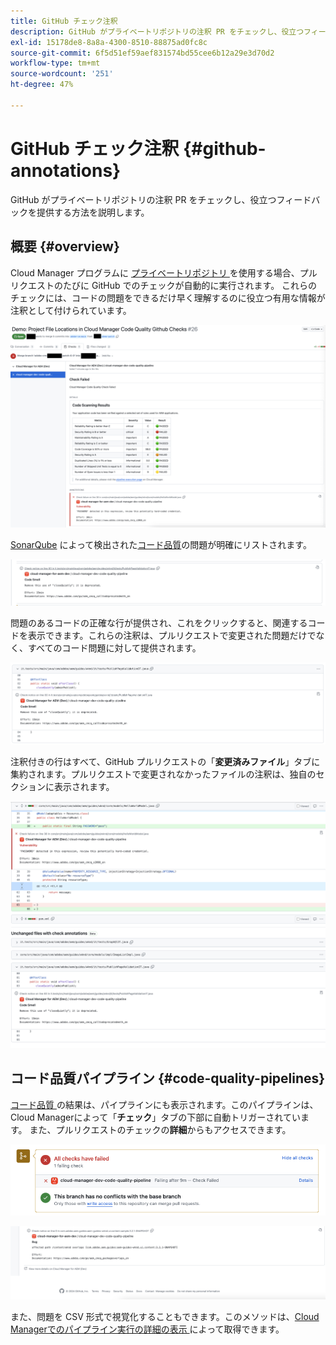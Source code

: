 ```yaml
---
title: GitHub チェック注釈
description: GitHub がプライベートリポジトリの注釈 PR をチェックし、役立つフィードバックを提供する方法を説明します。
exl-id: 15178de8-8a8a-4300-8510-88875ad0fc8c
source-git-commit: 6f5d51ef59aef831574bd55cee6b12a29e3d70d2
workflow-type: tm+mt
source-wordcount: '251'
ht-degree: 47%

---
```



# GitHub チェック注釈 {#github-annotations}

GitHub がプライベートリポジトリの注釈 PR をチェックし、役立つフィードバックを提供する方法を説明します。

## 概要 {#overview}

Cloud Manager プログラムに [ プライベートリポジトリ ](private-repositories.md) を使用する場合、プルリクエストのたびに GitHub でのチェックが自動的に実行されます。 これらのチェックには、コードの問題をできるだけ早く理解するのに役立つ有用な情報が注釈として付けられています。

![GitHub チェック注釈の例](assets/github-check-annotations.png)

[SonarQube](/help/using/custom-code-quality-rules.md) によって検出された[コード品質](/help/using/code-quality-testing.md)の問題が明確にリストされます。

![コードに関する問題の注釈の例](assets/github-check-annotations-example.png)

問題のあるコードの正確な行が提供され、これをクリックすると、関連するコードを表示できます。これらの注釈は、プルリクエストで変更された問題だけでなく、すべてのコード問題に対して提供されます。

![コードに関する問題の注釈例](assets/github-check-annotations-example-code.png)

注釈付きの行はすべて、GitHub プルリクエストの「**変更済みファイル**」タブに集約されます。プルリクエストで変更されなかったファイルの注釈は、独自のセクションに表示されます。

![「変更済みファイル」タブの注釈の例](assets/github-check-annotations-files-changed.png)

## コード品質パイプライン {#code-quality-pipelines}

[ コード品質 ](/help/using/code-quality-testing.md) の結果は、パイプラインにも表示されます。このパイプラインは、Cloud Managerによって「**チェック**」タブの下部に自動トリガーされています。 また、プルリクエストのチェックの&#x200B;**詳細**&#x200B;からもアクセスできます。

![注釈の例](assets/github-check-annotations-code-quality.png)

![注釈の例](assets/github-check-annotations-code-quality-2.png)

また、問題を CSV 形式で視覚化することもできます。このメソッドは、[Cloud Managerでのパイプライン実行の詳細の表示 ](/help/using/managing-pipelines.md) によって取得できます。
